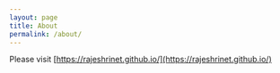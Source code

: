 ```yaml
---
layout: page
title: About
permalink: /about/
---
```


Please visit [https://rajeshrinet.github.io/](https://rajeshrinet.github.io/)

